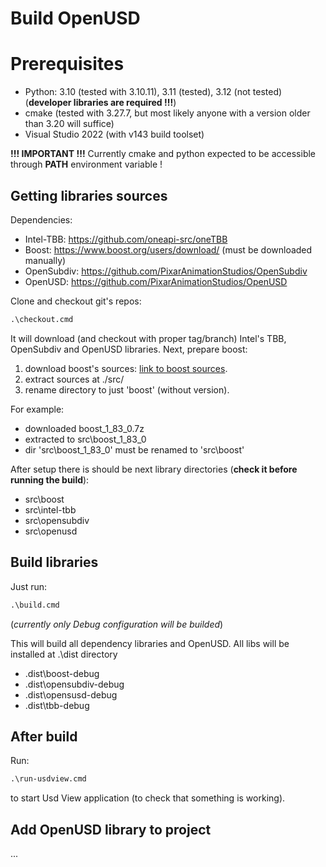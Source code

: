 # Build OpenUSD
# Prerequisites
* Python: 3.10 (tested with 3.10.11), 3.11 (tested), 3.12 (not tested)  (**developer libraries are required !!!**)
* cmake (tested with 3.27.7, but most likely anyone with a version older than 3.20 will suffice)
* Visual Studio 2022 (with v143 build toolset)

**!!! IMPORTANT !!!**
Currently cmake and python expected to be accessible through **PATH** environment variable ! 


## Getting libraries sources

Dependencies:
* Intel-TBB: https://github.com/oneapi-src/oneTBB
* Boost: https://www.boost.org/users/download/ (must be downloaded manually)
* OpenSubdiv: https://github.com/PixarAnimationStudios/OpenSubdiv
* OpenUSD: https://github.com/PixarAnimationStudios/OpenUSD

Clone and checkout git's repos:
```cmd
.\checkout.cmd
```
It will download (and checkout with proper tag/branch) Intel's TBB, OpenSubdiv and OpenUSD libraries.
Next, prepare boost:

1. download boost's sources: [link to boost sources](https://www.boost.org/users/download/).
2. extract sources at ./src/
3. rename directory to just 'boost' (without version).

For example:
* downloaded boost_1_83_0.7z
* extracted to src\boost_1_83_0
* dir 'src\boost_1_83_0' must be renamed to 'src\boost'

After setup there is should be next library directories (**check it before running the build**):
* src\boost
* src\intel-tbb
* src\opensubdiv
* src\openusd


## Build libraries
Just run:

```cmd
.\build.cmd
```
(*currently only Debug configuration will be builded*)

This will build all dependency libraries and OpenUSD. All libs will be installed at .\dist directory
* .dist\boost-debug
* .dist\opensubdiv-debug
* .dist\opensusd-debug
* .dist\tbb-debug

## After build

Run:

```cmd
.\run-usdview.cmd
```

to start Usd View application (to check that something is working).

## Add OpenUSD library to project
...